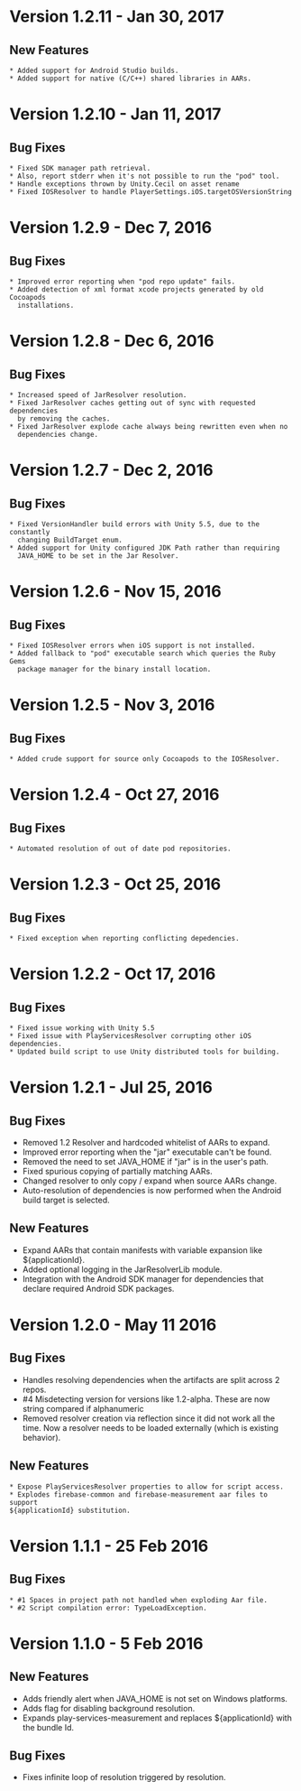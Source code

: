 # Version 1.2.11 - Jan 30, 2017
## New Features
    * Added support for Android Studio builds.
    * Added support for native (C/C++) shared libraries in AARs.

# Version 1.2.10 - Jan 11, 2017
## Bug Fixes
    * Fixed SDK manager path retrieval.
    * Also, report stderr when it's not possible to run the "pod" tool.
    * Handle exceptions thrown by Unity.Cecil on asset rename
    * Fixed IOSResolver to handle PlayerSettings.iOS.targetOSVersionString

# Version 1.2.9 - Dec 7, 2016
## Bug Fixes
    * Improved error reporting when "pod repo update" fails.
    * Added detection of xml format xcode projects generated by old Cocoapods
      installations.

# Version 1.2.8 - Dec 6, 2016
## Bug Fixes
    * Increased speed of JarResolver resolution.
    * Fixed JarResolver caches getting out of sync with requested dependencies
      by removing the caches.
    * Fixed JarResolver explode cache always being rewritten even when no
      dependencies change.

# Version 1.2.7 - Dec 2, 2016
## Bug Fixes
    * Fixed VersionHandler build errors with Unity 5.5, due to the constantly
      changing BuildTarget enum.
    * Added support for Unity configured JDK Path rather than requiring
      JAVA_HOME to be set in the Jar Resolver.

# Version 1.2.6 - Nov 15, 2016
## Bug Fixes
    * Fixed IOSResolver errors when iOS support is not installed.
    * Added fallback to "pod" executable search which queries the Ruby Gems
      package manager for the binary install location.

# Version 1.2.5 - Nov 3, 2016
## Bug Fixes
    * Added crude support for source only Cocoapods to the IOSResolver.

# Version 1.2.4 - Oct 27, 2016
## Bug Fixes
    * Automated resolution of out of date pod repositories.

# Version 1.2.3 - Oct 25, 2016
## Bug Fixes
    * Fixed exception when reporting conflicting depedencies.

# Version 1.2.2 - Oct 17, 2016
## Bug Fixes
    * Fixed issue working with Unity 5.5
    * Fixed issue with PlayServicesResolver corrupting other iOS dependencies.
    * Updated build script to use Unity distributed tools for building.

# Version 1.2.1 - Jul 25, 2016
## Bug Fixes
   * Removed 1.2 Resolver and hardcoded whitelist of AARs to expand.
   * Improved error reporting when the "jar" executable can't be found.
   * Removed the need to set JAVA_HOME if "jar" is in the user's path.
   * Fixed spurious copying of partially matching AARs.
   * Changed resolver to only copy / expand when source AARs change.
   * Auto-resolution of dependencies is now performed when the Android
     build target is selected.
## New Features
   * Expand AARs that contain manifests with variable expansion like
     ${applicationId}.
   * Added optional logging in the JarResolverLib module.
   * Integration with the Android SDK manager for dependencies that
   declare required Android SDK packages.

# Version 1.2.0 - May 11 2016
## Bug Fixes
   * Handles resolving dependencies when the artifacts are split across 2 repos.
   * #4 Misdetecting version for versions like 1.2-alpha.  These are now string
       compared if alphanumeric
   * Removed resolver creation via reflection since it did not work all the time.
       Now a resolver needs to be loaded externally (which is existing behavior).
## New Features
    * Expose PlayServicesResolver properties to allow for script access.
    * Explodes firebase-common and firebase-measurement aar files to support
    ${applicationId} substitution.

# Version 1.1.1 - 25 Feb 2016
## Bug Fixes
    * #1 Spaces in project path not handled when exploding Aar file.
    * #2 Script compilation error: TypeLoadException.

# Version 1.1.0 - 5 Feb 2016
## New Features
  * Adds friendly alert when JAVA_HOME is not set on Windows platforms.
  * Adds flag for disabling background resolution.
  * Expands play-services-measurement and replaces ${applicationId} with the
            bundle Id.

 ## Bug Fixes
   * Fixes infinite loop of resolution triggered by resolution.
